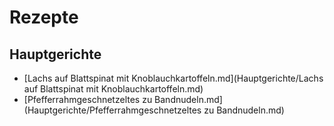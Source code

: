 Rezepte
=======

Hauptgerichte
-------------

* [Lachs auf Blattspinat mit Knoblauchkartoffeln.md](Hauptgerichte/Lachs auf Blattspinat mit Knoblauchkartoffeln.md)
* [Pfefferrahmgeschnetzeltes zu Bandnudeln.md](Hauptgerichte/Pfefferrahmgeschnetzeltes zu Bandnudeln.md)
